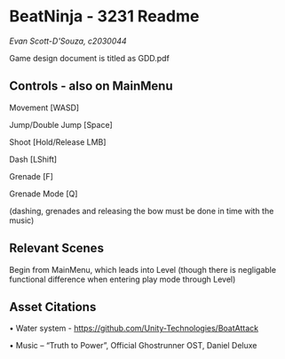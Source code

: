 # BeatNinja - 3231 Readme
*Evan Scott-D'Souza, c2030044*

Game design document is titled as GDD.pdf
## Controls - also on MainMenu
Movement [WASD]

Jump/Double Jump [Space]

Shoot [Hold/Release LMB]

Dash [LShift]

Grenade [F]

Grenade Mode [Q]

(dashing, grenades and releasing the bow must be done in time with the music)

## Relevant Scenes
Begin from MainMenu, which leads into Level (though there is negligable functional difference when entering play mode through Level)

## Asset Citations
•	Water system - https://github.com/Unity-Technologies/BoatAttack

•	Music – “Truth to Power”, Official Ghostrunner OST, Daniel Deluxe

